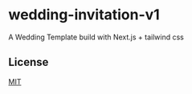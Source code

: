 # wedding-invitation-v1

A Wedding Template build with Next.js + tailwind css

## License
[MIT](https://choosealicense.com/licenses/mit/)